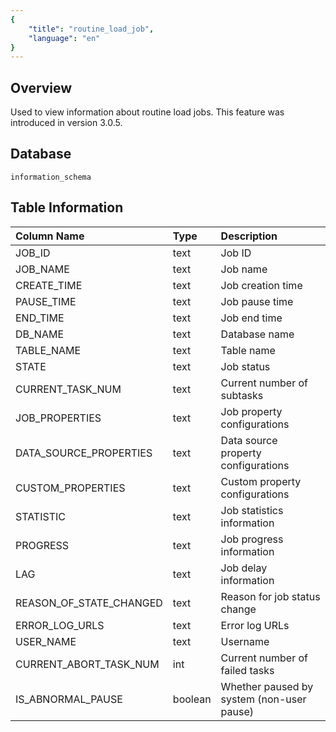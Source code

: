 ```yaml
---
{
    "title": "routine_load_job",
    "language": "en"
}
---
```


<!--
Licensed to the Apache Software Foundation (ASF) under one
or more contributor license agreements.  See the NOTICE file
distributed with this work for additional information
regarding copyright ownership.  The ASF licenses this file
to you under the Apache License, Version 2.0 (the
"License"); you may not use this file except in compliance
with the License.  You may obtain a copy of the License at

  http://www.apache.org/licenses/LICENSE-2.0

Unless required by applicable law or agreed to in writing,
software distributed under the License is distributed on an
"AS IS" BASIS, WITHOUT WARRANTIES OR CONDITIONS OF ANY
KIND, either express or implied.  See the License for the
specific language governing permissions and limitations
under the License.
-->

## Overview

Used to view information about routine load jobs. This feature was introduced in version 3.0.5.

## Database

`information_schema`

## Table Information

| Column Name            | Type      | Description                                |
| :-------------------- | :-------- | :----------------------------------------- |
| JOB_ID                | text      | Job ID                                     |
| JOB_NAME              | text      | Job name                                   |
| CREATE_TIME           | text      | Job creation time                          |
| PAUSE_TIME            | text      | Job pause time                             |
| END_TIME              | text      | Job end time                               |
| DB_NAME               | text      | Database name                              |
| TABLE_NAME            | text      | Table name                                 |
| STATE                 | text      | Job status                                 |
| CURRENT_TASK_NUM      | text      | Current number of subtasks                 |
| JOB_PROPERTIES        | text      | Job property configurations                |
| DATA_SOURCE_PROPERTIES| text      | Data source property configurations        |
| CUSTOM_PROPERTIES     | text      | Custom property configurations             |
| STATISTIC            | text      | Job statistics information                 |
| PROGRESS             | text      | Job progress information                   |
| LAG                  | text      | Job delay information                      |
| REASON_OF_STATE_CHANGED| text     | Reason for job status change              |
| ERROR_LOG_URLS       | text      | Error log URLs                            |
| USER_NAME            | text      | Username                                   |
| CURRENT_ABORT_TASK_NUM| int       | Current number of failed tasks             |
| IS_ABNORMAL_PAUSE    | boolean   | Whether paused by system (non-user pause)  |